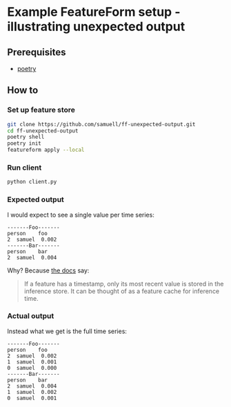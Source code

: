# Example FeatureForm setup - illustrating unexpected output

## Prerequisites

- [poetry](https://python-poetry.org/)

## How to

### Set up feature store

```bash
git clone https://github.com/samuell/ff-unexpected-output.git
cd ff-unexpected-output
poetry shell
poetry init
featureform apply --local
```

### Run client

```bash
python client.py
```

### Expected output

I would expect to see a single value per time series:

```
-------Foo-------
person    foo
2  samuel  0.002
-------Bar-------
person    bar
2  samuel  0.004
```

Why? Because [the docs](https://docs.featureform.com/getting-started/serving-for-inference-and-training#serving-for-inference) say:

> If a feature has a timestamp, only its most recent value is stored in the
> inference store. It can be thought of as a feature cache for inference time.

### Actual output

Instead what we get is the full time series:

```
-------Foo-------
person    foo
2  samuel  0.002
1  samuel  0.001
0  samuel  0.000
-------Bar-------
person    bar
2  samuel  0.004
1  samuel  0.002
0  samuel  0.001
```
